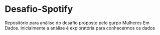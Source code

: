 # Desafio-Spotify
Repositório para análise do desafio proposto pelo gurpo Mulheres Em Dados. Inicialmente a análise é exploratória para conhecermos os dados
